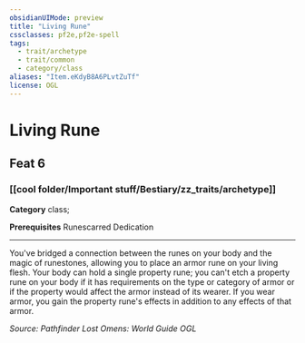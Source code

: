 ```yaml
---
obsidianUIMode: preview
title: "Living Rune"
cssclasses: pf2e,pf2e-spell
tags:
  - trait/archetype
  - trait/common
  - category/class
aliases: "Item.eKdyB8A6PLvtZuTf"
license: OGL
---
```

# Living Rune
## Feat 6
### [[cool folder/Important stuff/Bestiary/zz_traits/archetype]]

**Category** class; 



**Prerequisites** Runescarred Dedication
* * *
You've bridged a connection between the runes on your body and the magic of runestones, allowing you to place an armor rune on your living flesh. Your body can hold a single property rune; you can't etch a property rune on your body if it has requirements on the type or category of armor or if the property would affect the armor instead of its wearer. If you wear armor, you gain the property rune's effects in addition to any effects of that armor.

*Source: Pathfinder Lost Omens: World Guide*
*OGL*